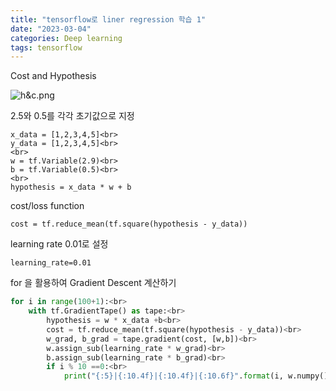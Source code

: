 ```yaml
---
title: "tensorflow로 liner regression 학습 1"
date: "2023-03-04"
categories: Deep learning
tags: tensorflow
---
```



Cost and Hypothesis

![h&c.png](C:\Users\yoonhyewon\Pictures\h&c.png)

2.5와 0.5를 각각 초기값으로 지정

```
x_data = [1,2,3,4,5]<br>
y_data = [1,2,3,4,5]<br>
<br>
w = tf.Variable(2.9)<br>
b = tf.Variable(0.5)<br>
<br>
hypothesis = x_data * w + b
```

cost/loss function

```
cost = tf.reduce_mean(tf.square(hypothesis - y_data))
```

learning rate 0.01로 설정

```
learning_rate=0.01
```


for 을 활용하여 Gradient Descent 계산하기

```python
for i in range(100+1):<br>     
    with tf.GradientTape() as tape:<br>  
        hypothesis = w * x_data +b<br>  
        cost = tf.reduce_mean(tf.square(hypothesis - y_data))<br>  
        w_grad, b_grad = tape.gradient(cost, [w,b])<br>  
        w.assign_sub(learning_rate * w_grad)<br>  
        b.assign_sub(learning_rate * b_grad)<br>    
        if i % 10 ==0:<br>  
            print("{:5}|{:10.4f}|{:10.4f}|{:10.6f}".format(i, w.numpy(), b.numpy(), cost))
```




